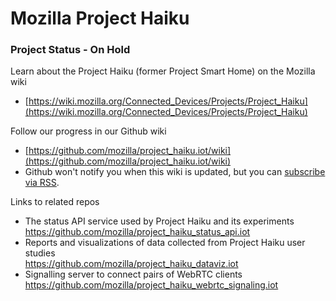 # Mozilla Project Haiku

### Project Status - On Hold

Learn about the Project Haiku (former Project Smart Home) on the Mozilla wiki
* [https://wiki.mozilla.org/Connected_Devices/Projects/Project_Haiku](https://wiki.mozilla.org/Connected_Devices/Projects/Project_Haiku)

Follow our progress in our Github wiki
* [https://github.com/mozilla/project_haiku.iot/wiki](https://github.com/mozilla/project_haiku.iot/wiki)
* Github won't notify you when this wiki is updated, but you can [subscribe via RSS](https://github.com/mozilla/project_haiku.iot/wiki.atom).

Links to related repos
* The status API service used by Project Haiku and its experiments    
https://github.com/mozilla/project_haiku_status_api.iot    
* Reports and visualizations of data collected from Project Haiku user studies    
https://github.com/mozilla/project_haiku_dataviz.iot    
* Signalling server to connect pairs of WebRTC clients
https://github.com/mozilla/project_haiku_webrtc_signaling.iot
